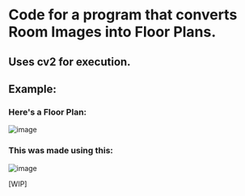 # Code for a program that converts Room Images into Floor Plans. 
## Uses cv2 for execution.

## Example:

### Here's a Floor Plan:

![image](https://github.com/wulfeniite/floor-plan/assets/112488813/44c5a0d1-4bd3-4835-a52c-ea51bcb6a97f)

### This was made using this:
![image](https://github.com/wulfeniite/floor-plan/assets/112488813/fb4a6a70-37f4-4e6f-b386-319a8afbd2d0)

[WIP]
